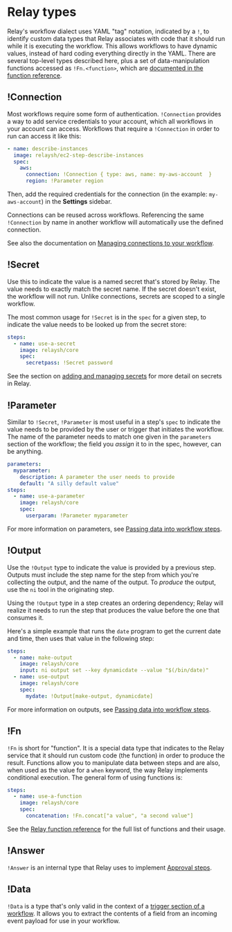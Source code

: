 # Relay types

Relay's workflow dialect uses YAML "tag" notation, indicated by a `!`, to identify custom data types that Relay associates with code that it should run while it is executing the workflow. This allows workflows to have dynamic values, instead of hard coding everything directly in the YAML. There are several top-level types described here, plus a set of data-manipulation functions accessed as `!Fn.<function>`, which are [documented in the function reference](/docs/reference/relay-functions.md).

## !Connection

Most workflows require some form of authentication. `!Connection` provides a way to add service credentials to your account, which all workflows in your account can access. Workflows that require a `!Connection` in order to run can access it like this:

```yaml
- name: describe-instances
  image: relaysh/ec2-step-describe-instances
  spec:
    aws:
      connection: !Connection { type: aws, name: my-aws-account  }
      region: !Parameter region
```

Then, add the required credentials for the connection (in the example: `my-aws-account`) in the **Settings** sidebar.

Connections can be reused across workflows. Referencing the same `!Connection` by name in another workflow will automatically use the defined connection.

See also the documentation on [Managing connections to your workflow](/docs/using-workflows/managing-connections.md).

## !Secret

Use this to indicate the value is a named secret that's stored by Relay. The value needs to exactly match the secret name. If the secret doesn't exist, the workflow will not run. Unlike connections, secrets are scoped to a single workflow.

The most common usage for `!Secret` is in the `spec` for a given step, to indicate the value needs to be looked up from the secret store:

```yaml
steps:
  - name: use-a-secret
    image: relaysh/core
    spec:
      secretpass: !Secret password
```

See the section on [adding and managing secrets](/docs/using-workflows/managing-secrets.md) for more detail on secrets in Relay.

## !Parameter

Similar to `!Secret`, `!Parameter` is most useful in a step's `spec` to indicate the value needs to be provided by the user or trigger that initiates the workflow. The name of the parameter needs to match one given in the `parameters` section of the workflow; the field you _assign_ it to in the spec, however, can be anything.

```yaml
parameters:
  myparameter:
    description: A parameter the user needs to provide
    default: "A silly default value"
steps:
  - name: use-a-parameter
    image: relaysh/core
    spec:
      userparam: !Parameter myparameter
```

For more information on parameters, see [Passing data into workflow steps](/docs/using-workflows/passing-data-into-workflow-steps.md).

## !Output

Use the `!Output` type to indicate the value is provided by a previous step. Outputs must include the step name for the step from which you're collecting the output, and the name of the output. To _produce_ the output, use the `ni` tool in the originating step.

Using the `!Output` type in a step creates an ordering dependency; Relay will realize it needs to run the step that produces the value before the one that consumes it.

Here's a simple example that runs the `date` program to get the current date and time, then uses that value in the following step:

```yaml
steps:
  - name: make-output
    image: relaysh/core
    input: ni output set --key dynamicdate --value "$(/bin/date)"
  - name: use-output
    image: relaysh/core
    spec:
      mydate: !Output[make-output, dynamicdate]
```

For more information on outputs, see [Passing data into workflow steps](/docs/using-workflows/passing-data-into-workflow-steps.md).

## !Fn

`!Fn` is short for "function". It is a special data type that indicates to the Relay service that it should run custom code (the function) in order to produce the result. Functions allow you to manipulate data between steps and are also, when used as the value for a `when` keyword, the way Relay implements conditional execution. The general form of using functions is:

```yaml
steps:
  - name: use-a-function
    image: relaysh/core
    spec:
      concatenation: !Fn.concat["a value", "a second value"]
```

See the [Relay function reference](/docs/reference/relay-functions.md) for the full list of functions and their usage.

## !Answer

`!Answer` is an internal type that Relay uses to implement [Approval steps](/docs/using-workflows/adding-an-approval-step.md).

## !Data

`!Data` is a type that's only valid in the context of a [trigger section of a workflow](/docs/reference/relay-workflows.md). It allows you to extract the contents of a field from an incoming event payload for use in your workflow.